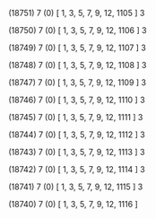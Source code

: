 (18751) 7 (0) [ 1, 3, 5, 7, 9, 12, 1105 ] 3 


(18750) 7 (0) [ 1, 3, 5, 7, 9, 12, 1106 ] 3 


(18749) 7 (0) [ 1, 3, 5, 7, 9, 12, 1107 ] 3 


(18748) 7 (0) [ 1, 3, 5, 7, 9, 12, 1108 ] 3 


(18747) 7 (0) [ 1, 3, 5, 7, 9, 12, 1109 ] 3 


(18746) 7 (0) [ 1, 3, 5, 7, 9, 12, 1110 ] 3 


(18745) 7 (0) [ 1, 3, 5, 7, 9, 12, 1111 ] 3 


(18744) 7 (0) [ 1, 3, 5, 7, 9, 12, 1112 ] 3 


(18743) 7 (0) [ 1, 3, 5, 7, 9, 12, 1113 ] 3 


(18742) 7 (0) [ 1, 3, 5, 7, 9, 12, 1114 ] 3 


(18741) 7 (0) [ 1, 3, 5, 7, 9, 12, 1115 ] 3 


(18740) 7 (0) [ 1, 3, 5, 7, 9, 12, 1116 ]  

